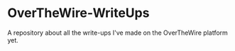 # OverTheWire-WriteUps
A repository about all the write-ups I've made on the OverTheWire platform yet.
